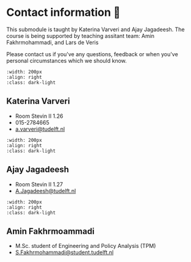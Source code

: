 # Contact information 💬

This submodule is taught by Katerina Varveri and Ajay Jagadeesh. The course is being supported by teaching assitant team: Amin Fakhrmohammadi, and Lars de Veris

Please contact us if you've any questions, feedback or when you've personal circumstances which we should know.

```{figure} figures/Tom.jpg
:width: 200px
:align: right
:class: dark-light
```
## Katerina Varveri
- Room Stevin II 1.26
- 015-2784665
- a.varveri@tudelft.nl

```{figure} figures/Iuri.png
:width: 200px
:align: right
:class: dark-light
```
## Ajay Jagadeesh
- Room Stevin II 1.27
- A.Jagadeesh@tudelft.nl

```{figure} figures/Tom.jpg
:width: 200px
:align: right
:class: dark-light
```
## Amin Fakhrmoammadi
- M.Sc. student of Engineering and Policy Analysis (TPM)
- S.Fakhrmohammadi@student.tudelft.nl
